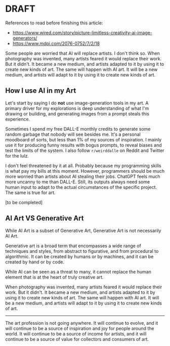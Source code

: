 # DRAFT

References to read before finishing this article:

- <https://www.wired.com/story/picture-limitless-creativity-ai-image-generators/>
- <https://www.mdpi.com/2076-0752/7/2/18>

Some people are worried that AI will replace artists. I don't think so. When photography was invented, many artists feared it would replace their work. But it didn't. It became a new medium, and artists adapted to it by using it to create new kinds of art. The same will happen with AI art. It will be a new medium, and artists will adapt to it by using it to create new kinds of art.

## How I use AI in my Art

Let's start by saying I do **not** use image-generation tools in my art. A primary driver for my explorations is deep understanding of what I'm drawing or building, and generating images from a prompt steals this experience.

Sometimes I spend my free DALL-E monthly credits to generate some random garbage that nobody will see besides me. It's a personal moodboard of sorts, but less than 1% of my sources of inspiration. I mainly use it for producing funny results with bogus prompts, to reveal biases and test the limits of the system. I also follow `r/weirddalle` on Reddit and Twitter for the lulz.

I don't feel threatened by it at all. Probably because my programming skills is what pay my bills at this moment. However, programmers should be much more worried than artists about AI stealing their jobs. ChatGPT feels much more uncanny to me than DALL-E. Still, its outputs always need some human input to adapt to the actual circumstances of the specific project. The same is true for art.

[to be completed]

## AI Art VS Generative Art

While AI Art is a subset of Generative Art, Generative Art is not necessarily AI Art.

Generative art is a broad term that encompasses a wide range of techniques and styles, from abstract to figurative, and from procedural to algorithmic. It can be created by humans or by machines, and it can be created by hand or by code.

While AI can be seen as a threat to many, it cannot replace the human element that is at the heart of truly creative art.

When photography was invented, many artists feared it would replace their work. But it didn't. It became a new medium, and artists adapted to it by using it to create new kinds of art. The same will happen with AI art. It will be a new medium, and artists will adapt to it by using it to create new kinds of art.

------

The art profession is not going anywhere. It will continue to evolve, and it will continue to be a source of inspiration and joy for people around the world. It will continue to be a source of income for artists, and it will continue to be a source of value for collectors and consumers of art.

